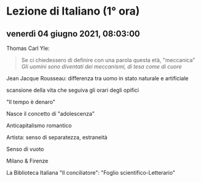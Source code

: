 
# Lezione di Italiano (1° ora)

## venerdì 04 giugno 2021, 08:03:00


Thomas Carl Yle:
> Se ci chiedessero di definire con una parola questa età, "meccanica"
> *Gli uomini sono diventati dei meccanismi, di tesa come di cuore*

Jean Jacque Rousseau: differenza tra uomo in stato naturale e artificiale

scansione della vita che seguiva gli orari degli opifici

"Il tempo è denaro"


Nasce il concetto di "adolescenza"

Anticapitalismo romantico


Artista: senso di separatezza, estraneità

Senso di vuoto

Milano & Firenze

La Biblioteca Italiana
"Il conciliatore": "Foglio scientifico-Letterario"
<!--stackedit_data:
eyJoaXN0b3J5IjpbMTgzODQwMDMwNiw5NTI3MTcyMTAsLTE3OT
U4MzkzNjYsNjYxMDUzNDk1LC0xMjQ1OTcxODk4XX0=
-->
